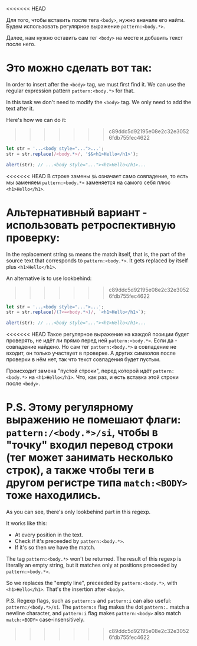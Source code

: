 <<<<<<< HEAD

Для того, чтобы вставить после тега `<body>`, нужно вначале его найти. Будем использовать регулярное выражение `pattern:<body.*>`.

Далее, нам нужно оставить сам тег `<body>` на месте и добавить текст после него.

Это можно сделать вот так:
=======
In order to insert after the `<body>` tag, we must first find it. We can use the regular expression pattern `pattern:<body.*>` for that.

In this task we don't need to modify the `<body>` tag. We only need to add the text after it.

Here's how we can do it:

>>>>>>> c89ddc5d92195e08e2c32e30526fdb755fec4622
```js run
let str = '...<body style="...">...';
str = str.replace(/<body.*>/, '$&<h1>Hello</h1>');

alert(str); // ...<body style="..."><h1>Hello</h1>...
```

<<<<<<< HEAD
В строке замены `$&` означает само совпадение, то есть мы заменяем `pattern:<body.*>` заменяется на самого себя плюс `<h1>Hello</h1>`.

Альтернативный вариант - использовать ретроспективную проверку:
=======
In the replacement string `$&` means the match itself, that is, the part of the source text that corresponds to `pattern:<body.*>`. It gets replaced by itself plus `<h1>Hello</h1>`.

An alternative is to use lookbehind:
>>>>>>> c89ddc5d92195e08e2c32e30526fdb755fec4622

```js run
let str = '...<body style="...">...';
str = str.replace(/(?<=<body.*>)/, `<h1>Hello</h1>`);

alert(str); // ...<body style="..."><h1>Hello</h1>...
```

<<<<<<< HEAD
Такое регулярное выражение на каждой позиции будет проверять, не идёт ли прямо перед ней `pattern:<body.*>`. Если да - совпадение найдено. Но сам тег `pattern:<body.*>` в совпадение не входит, он только участвует в проверке. А других символов после проверки в нём нет, так что текст совпадения будет пустым.

Происходит замена "пустой строки", перед которой идёт `pattern:<body.*>` на `<h1>Hello</h1>`. Что, как раз, и есть вставка этой строки после `<body>`.

P.S. Этому регулярному выражению не помешают флаги: `pattern:/<body.*>/si`, чтобы в "точку" входил перевод строки (тег может занимать несколько строк), а также чтобы теги в другом регистре типа `match:<BODY>` тоже находились.
=======
As you can see, there's only lookbehind part in this regexp.

It works like this:
- At every position in the text.
- Check if it's preceeded by `pattern:<body.*>`.
- If it's so then we have the match.

The tag `pattern:<body.*>` won't be returned. The result of this regexp is literally an empty string, but it matches only at positions preceeded by `pattern:<body.*>`.

So we replaces the "empty line", preceeded by `pattern:<body.*>`, with `<h1>Hello</h1>`. That's the insertion after `<body>`.

P.S. Regexp flags, such as `pattern:s` and `pattern:i` can also useful: `pattern:/<body.*>/si`. The `pattern:s` flag makes the dot `pattern:.` match a newline character, and `pattern:i` flag makes `pattern:<body>` also match `match:<BODY>` case-insensitively.
>>>>>>> c89ddc5d92195e08e2c32e30526fdb755fec4622
